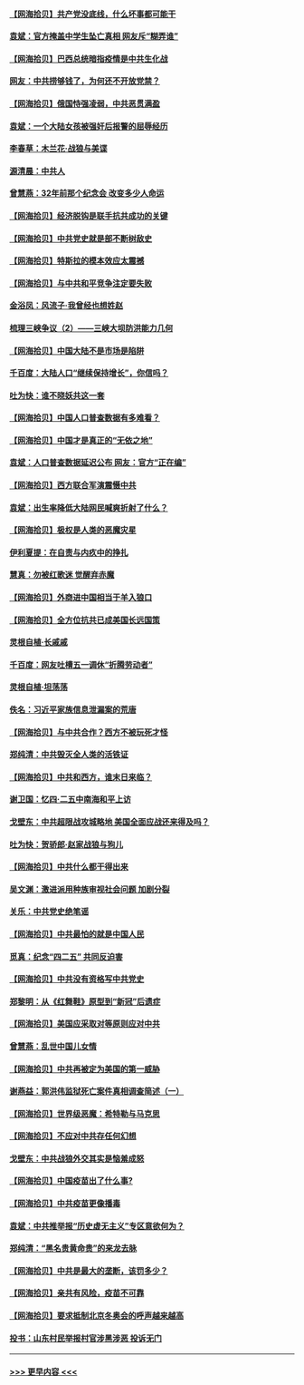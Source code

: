 #### [【网海拾贝】共产党没底线，什么坏事都可能干](../pages/nsc993/n12942090.md?t=05122252) 
#### [袁斌：官方掩盖中学生坠亡真相 网友斥“糊弄谁”](../pages/nsc993/n12942029.md?t=05122252) 
#### [【网海拾贝】巴西总统暗指疫情是中共生化战](../pages/nsc993/n12938999.md?t=05122252) 
#### [网友：中共捞够钱了，为何还不开放党禁？](../pages/nsc993/n12938952.md?t=05122252) 
#### [【网海拾贝】俄国恃强凌弱，中共恶贯满盈](../pages/nsc993/n12936626.md?t=05122252) 
#### [袁斌：一个大陆女孩被强奸后报警的屈辱经历](../pages/nsc993/n12936547.md?t=05122252) 
#### [李春草：木兰花·战狼与美谍](../pages/nsc993/n12935995.md?t=05122252) 
#### [源清晨：中共人](../pages/nsc993/n12935589.md?t=05122252) 
#### [曾慧燕：32年前那个纪念会 改变多少人命运](../pages/nsc993/n12934233.md?t=05122252) 
#### [【网海拾贝】经济脱钩是联手抗共成功的关键](../pages/nsc993/n12934176.md?t=05122252) 
#### [【网海拾贝】中共党史就是部不断树敌史](../pages/nsc993/n12932844.md?t=05122252) 
#### [【网海拾贝】特斯拉的模本效应太震撼](../pages/nsc993/n12925626.md?t=05122252) 
#### [【网海拾贝】与中共和平竞争注定要失败](../pages/nsc993/n12923326.md?t=05122252) 
#### [金浴凤：风流子‧我曾经也想姓赵](../pages/nsc993/n12920911.md?t=05122252) 
#### [梳理三峡争议（2）——三峡大坝防洪能力几何](../pages/nsc993/n12920173.md?t=05122252) 
#### [【网海拾贝】中国大陆不是市场是陷阱](../pages/nsc993/n12920143.md?t=05122252) 
#### [千百度：大陆人口“继续保持增长”，你信吗？](../pages/nsc993/n12918946.md?t=05122252) 
#### [吐为快：谁不晓妖共这一套](../pages/nsc993/n12918941.md?t=05122252) 
#### [【网海拾贝】中国人口普查数据有多难看？](../pages/nsc993/n12917822.md?t=05122252) 
#### [【网海拾贝】中国才是真正的“无依之地”](../pages/nsc993/n12915845.md?t=05122252) 
#### [袁斌：人口普查数据延迟公布 网友：官方“正在编”](../pages/nsc993/n12915748.md?t=05122252) 
#### [【网海拾贝】西方联合军演震慑中共](../pages/nsc993/n12913466.md?t=05122252) 
#### [袁斌：出生率降低大陆网民喊爽折射了什么？](../pages/nsc993/n12913365.md?t=05122252) 
#### [【网海拾贝】极权是人类的恶魔灾星](../pages/nsc993/n12910697.md?t=05122252) 
#### [伊利夏提：在自责与内疚中的挣扎](../pages/nsc993/n12910493.md?t=05122252) 
#### [慧真：勿被红歌迷 觉醒弃赤魔](../pages/nsc993/n12910485.md?t=05122252) 
#### [【网海拾贝】外商进中国相当于羊入狼口](../pages/nsc993/n12908274.md?t=05122252) 
#### [【网海拾贝】全方位抗共已成美国长远国策](../pages/nsc993/n12906878.md?t=05122252) 
#### [灵根自植‧长戚戚](../pages/nsc993/n12905585.md?t=05122252) 
#### [千百度：网友吐槽五一调休“折腾劳动者”](../pages/nsc993/n12905934.md?t=05122252) 
#### [灵根自植‧坦荡荡](../pages/nsc993/n12905562.md?t=05122252) 
#### [佚名：习近平家族信息泄漏案的荒唐](../pages/nsc993/n12904705.md?t=05122252) 
#### [【网海拾贝】与中共合作？西方不被玩死才怪](../pages/nsc993/n12903873.md?t=05122252) 
#### [郑纯清：中共毁灭全人类的活铁证](../pages/nsc993/n12903785.md?t=05122252) 
#### [【网海拾贝】中共和西方，谁末日来临？](../pages/nsc993/n12903482.md?t=05122252) 
#### [谢卫国：忆四‧二五中南海和平上访](../pages/nsc993/n12902192.md?t=05122252) 
#### [戈壁东：中共超限战攻城略地 美国全面应战还来得及吗？](../pages/nsc993/n12902297.md?t=05122252) 
#### [吐为快：贺骄郎‧赵家战狼与狗儿](../pages/nsc993/n12902280.md?t=05122252) 
#### [【网海拾贝】中共什么都干得出来](../pages/nsc993/n12897500.md?t=05122252) 
#### [吴文渊：激进派用种族审视社会问题 加剧分裂](../pages/nsc993/n12893881.md?t=05122252) 
#### [关乐：中共党史绝笔谣](../pages/nsc993/n12897270.md?t=05122252) 
#### [【网海拾贝】中共最怕的就是中国人民](../pages/nsc993/n12894705.md?t=05122252) 
#### [觅真：纪念“四二五” 共同反迫害](../pages/nsc993/n12894553.md?t=05122252) 
#### [【网海拾贝】中共没有资格写中共党史](../pages/nsc993/n12892231.md?t=05122252) 
#### [郑黎明：从《红舞鞋》原型到“新冠”后遗症](../pages/nsc993/n12890469.md?t=05122252) 
#### [【网海拾贝】美国应采取对等原则应对中共](../pages/nsc993/n12889176.md?t=05122252) 
#### [曾慧燕：乱世中国儿女情](../pages/nsc993/n12887931.md?t=05122252) 
#### [【网海拾贝】中共再被定为美国的第一威胁](../pages/nsc993/n12887580.md?t=05122252) 
#### [谢燕益：郭洪伟监狱死亡案件真相调查简述（一）](../pages/nsc993/n12885648.md?t=05122252) 
#### [【网海拾贝】世界级恶魔：希特勒与马克思](../pages/nsc993/n12884062.md?t=05122252) 
#### [【网海拾贝】不应对中共存任何幻想](../pages/nsc993/n12881460.md?t=05122252) 
#### [戈壁东：中共战狼外交其实是恼羞成怒](../pages/nsc993/n12880392.md?t=05122252) 
#### [【网海拾贝】中国疫苗出了什么事?](../pages/nsc993/n12879124.md?t=05122252) 
#### [【网海拾贝】中共疫苗更像播毒](../pages/nsc993/n12876631.md?t=05122252) 
#### [袁斌：中共推举报“历史虚无主义”专区意欲何为？](../pages/nsc993/n12876530.md?t=05122252) 
#### [郑纯清：“黑名贵黄命贵”的来龙去脉](../pages/nsc993/n12875589.md?t=05122252) 
#### [【网海拾贝】中共是最大的垄断，该罚多少？](../pages/nsc993/n12874006.md?t=05122252) 
#### [【网海拾贝】亲共有风险，疫苗不可靠](../pages/nsc993/n12872224.md?t=05122252) 
#### [【网海拾贝】要求抵制北京冬奥会的呼声越来越高](../pages/nsc993/n12868962.md?t=05122252) 
#### [投书：山东村民举报村官涉黑涉恶 投诉无门](../pages/nsc993/n12869726.md?t=05122252) 

----
#### [ >>> 更早内容 <<< ](../indexes/nsc993-earlier.md)
